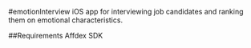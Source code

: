 #emotionInterview
iOS app for interviewing job candidates and ranking them on emotional characteristics.

##Requirements
Affdex SDK
